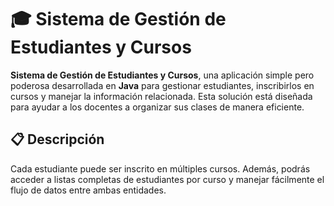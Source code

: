 # 🎓 Sistema de Gestión de Estudiantes y Cursos

 **Sistema de Gestión de Estudiantes y Cursos**, una aplicación simple pero poderosa desarrollada en **Java** para gestionar estudiantes, inscribirlos en cursos y manejar la información relacionada. Esta solución está diseñada para ayudar a los docentes a organizar sus clases de manera eficiente.

## 📋 Descripción

 Cada estudiante puede ser inscrito en múltiples cursos. Además, podrás acceder a listas completas de estudiantes por curso y manejar fácilmente el flujo de datos entre ambas entidades.





